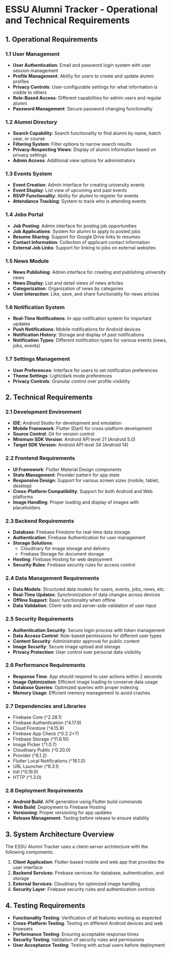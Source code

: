 # ESSU Alumni Tracker - Operational and Technical Requirements

## 1. Operational Requirements

### 1.1 User Management
- **User Authentication**: Email and password login system with user session management
- **Profile Management**: Ability for users to create and update alumni profiles
- **Privacy Controls**: User-configurable settings for what information is visible to others
- **Role-Based Access**: Different capabilities for admin users and regular alumni
- **Password Management**: Secure password changing functionality

### 1.2 Alumni Directory
- **Search Capability**: Search functionality to find alumni by name, batch year, or course
- **Filtering System**: Filter options to narrow search results
- **Privacy-Respecting Views**: Display of alumni information based on privacy settings
- **Admin Access**: Additional view options for administrators

### 1.3 Events System
- **Event Creation**: Admin interface for creating university events
- **Event Display**: List view of upcoming and past events
- **RSVP Functionality**: Ability for alumni to register for events
- **Attendance Tracking**: System to track who is attending events

### 1.4 Jobs Portal
- **Job Posting**: Admin interface for posting job opportunities
- **Job Applications**: System for alumni to apply to posted jobs
- **Resume Sharing**: Support for Google Drive links to resumes
- **Contact Information**: Collection of applicant contact information
- **External Job Links**: Support for linking to jobs on external websites

### 1.5 News Module
- **News Publishing**: Admin interface for creating and publishing university news
- **News Display**: List and detail views of news articles
- **Categorization**: Organization of news by categories
- **User Interaction**: Like, save, and share functionality for news articles

### 1.6 Notification System
- **Real-Time Notifications**: In-app notification system for important updates
- **Push Notifications**: Mobile notifications for Android devices
- **Notification History**: Storage and display of past notifications
- **Notification Types**: Different notification types for various events (news, jobs, events)

### 1.7 Settings Management
- **User Preferences**: Interface for users to set notification preferences
- **Theme Settings**: Light/dark mode preferences
- **Privacy Controls**: Granular control over profile visibility

## 2. Technical Requirements

### 2.1 Development Environment
- **IDE**: Android Studio for development and emulation
- **Mobile Framework**: Flutter (Dart) for cross-platform development
- **Source Control**: Git for version control
- **Minimum SDK Version**: Android API level 21 (Android 5.0)
- **Target SDK Version**: Android API level 34 (Android 14)

### 2.2 Frontend Requirements
- **UI Framework**: Flutter Material Design components
- **State Management**: Provider pattern for app state
- **Responsive Design**: Support for various screen sizes (mobile, tablet, desktop)
- **Cross-Platform Compatibility**: Support for both Android and Web platforms
- **Image Handling**: Proper loading and display of images with placeholders

### 2.3 Backend Requirements
- **Database**: Firebase Firestore for real-time data storage
- **Authentication**: Firebase Authentication for user management
- **Storage Solutions**:
  - Cloudinary for image storage and delivery
  - Firebase Storage for document storage
- **Hosting**: Firebase Hosting for web deployment
- **Security Rules**: Firebase security rules for access control

### 2.4 Data Management Requirements
- **Data Models**: Structured data models for users, events, jobs, news, etc.
- **Real-Time Updates**: Synchronization of data changes across devices
- **Offline Support**: Basic functionality when offline
- **Data Validation**: Client-side and server-side validation of user input

### 2.5 Security Requirements
- **Authentication Security**: Secure login process with token management
- **Data Access Control**: Role-based permissions for different user types
- **Content Security**: Administrator approval for public content
- **Image Security**: Secure image upload and storage
- **Privacy Protection**: User control over personal data visibility

### 2.6 Performance Requirements
- **Response Time**: App should respond to user actions within 2 seconds
- **Image Optimization**: Efficient image loading to conserve data usage
- **Database Queries**: Optimized queries with proper indexing
- **Memory Usage**: Efficient memory management to avoid crashes

### 2.7 Dependencies and Libraries
- Firebase Core (^2.28.1)
- Firebase Authentication (^4.17.9)
- Cloud Firestore (^4.15.9)
- Firebase App Check (^0.2.2+7)
- Firebase Storage (^11.6.10)
- Image Picker (^1.0.7)
- Cloudinary Public (^0.20.0)
- Provider (^6.1.2)
- Flutter Local Notifications (^19.1.0)
- URL Launcher (^6.3.1)
- Intl (^0.19.0)
- HTTP (^1.3.0)

### 2.8 Deployment Requirements
- **Android Build**: APK generation using Flutter build commands
- **Web Build**: Deployment to Firebase Hosting
- **Versioning**: Proper versioning for app updates
- **Release Management**: Testing before release to ensure stability

## 3. System Architecture Overview

The ESSU Alumni Tracker uses a client-server architecture with the following components:

1. **Client Application**: Flutter-based mobile and web app that provides the user interface
2. **Backend Services**: Firebase services for database, authentication, and storage
3. **External Services**: Cloudinary for optimized image handling
4. **Security Layer**: Firebase security rules and authentication controls

## 4. Testing Requirements
- **Functionality Testing**: Verification of all features working as expected
- **Cross-Platform Testing**: Testing on different Android devices and web browsers
- **Performance Testing**: Ensuring acceptable response times
- **Security Testing**: Validation of security rules and permissions
- **User Acceptance Testing**: Testing with actual users before deployment 